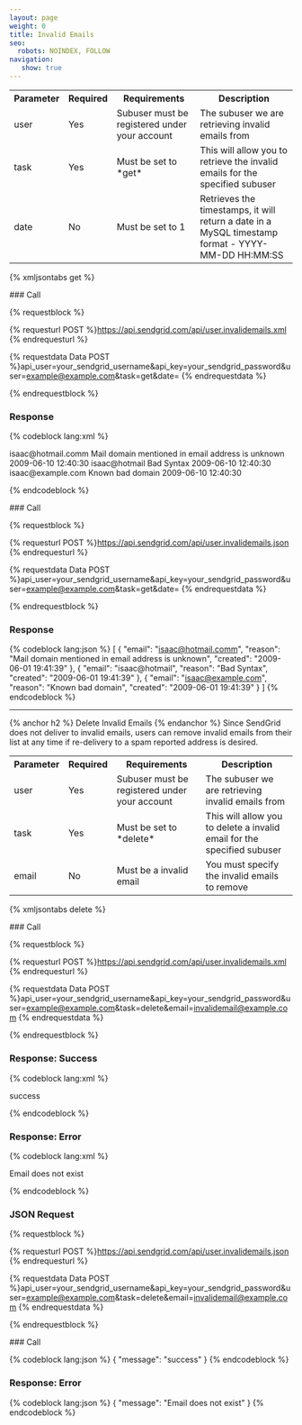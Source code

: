 ```yaml
---
layout: page
weight: 0
title: Invalid Emails
seo:
  robots: NOINDEX, FOLLOW
navigation:
   show: true
---
```


<table class="table table-bordered table-striped">
   <tbody>
      <tr>
         <th>Parameter</th>
         <th>Required</th>
         <th>Requirements</th>
         <th>Description</th>
      </tr>
      <tr>
         <td>user</td>
         <td>Yes</td>
         <td>Subuser must be registered under your account</td>
         <td>The subuser we are retrieving invalid emails from</td>
      </tr>
      <tr>
         <td>task</td>
         <td>Yes</td>
         <td>Must be set to *get*</td>
         <td>This will allow you to retrieve the invalid emails for the specified subuser</td>
      </tr>
      <tr>
         <td>date</td>
         <td>No</td>
         <td>Must be set to 1</td>
         <td>Retrieves the timestamps, it will return a date in a MySQL timestamp format - YYYY-MM-DD HH:MM:SS</td>
      </tr>
   </tbody>
</table>

{% xmljsontabs get %}

<div class="tab-content">
<div class="tab-pane active" id="get-xml">
### Call


{% requestblock %}

  {% requesturl POST %}https://api.sendgrid.com/api/user.invalidemails.xml
  {% endrequesturl %}

  {% requestdata Data POST %}api_user=your_sendgrid_username&api_key=your_sendgrid_password&user=example@example.com&task=get&date=
  {% endrequestdata %}

{% endrequestblock %}

### Response



{% codeblock lang:xml %}
<?xml version="1.0" encoding="ISO-8859-1"?>

<invalidemails>
   <invalidemail>
      <email>isaac@hotmail.comm</email>
      <reason>Mail domain mentioned in email address is unknown</reason>
      <created>2009-06-10 12:40:30</created>
   </invalidemail>
   <invalidemail>
      <email>isaac@hotmail</email>
      <reason>Bad Syntax</reason>
      <created>2009-06-10 12:40:30</created>
   </invalidemail>
   <invalidemail>
      <email>isaac@example.com</email>
      <reason>Known bad domain</reason>
      <created>2009-06-10 12:40:30</created>
   </invalidemail>
</invalidemails>

{% endcodeblock %}




</div>
<div class="tab-pane active" id="get-json">
### Call


{% requestblock %}

  {% requesturl POST %}https://api.sendgrid.com/api/user.invalidemails.json
  {% endrequesturl %}

  {% requestdata Data POST %}api_user=your_sendgrid_username&api_key=your_sendgrid_password&user=example@example.com&task=get&date=
  {% endrequestdata %}

{% endrequestblock %}

### Response




{% codeblock lang:json %}
[
  {
    "email": "isaac@hotmail.comm",
    "reason": "Mail domain mentioned in email address is unknown",
    "created": "2009-06-01 19:41:39"
  },
  {
    "email": "isaac@hotmail",
    "reason": "Bad Syntax",
    "created": "2009-06-01 19:41:39"
  },
  {
    "email": "isaac@example.com",
    "reason": "Known bad domain",
    "created": "2009-06-01 19:41:39"
  }
]
{% endcodeblock %}




</div>
</div>

* * * * *


{% anchor h2 %}
Delete Invalid Emails 
{% endanchor %}
Since SendGrid does not deliver to invalid emails, users can remove invalid emails from their list at any time if re-delivery to a spam reported address is desired.

<table class="table table-bordered table-striped">
   <tbody>
      <tr>
         <th>Parameter</th>
         <th>Required</th>
         <th>Requirements</th>
         <th>Description</th>
      </tr>
      <tr>
         <td>user</td>
         <td>Yes</td>
         <td>Subuser must be registered under your account</td>
         <td>The subuser we are retrieving invalid emails from</td>
      </tr>
      <tr>
         <td>task</td>
         <td>Yes</td>
         <td>Must be set to *delete*</td>
         <td>This will allow you to delete a invalid email for the specified subuser</td>
      </tr>
      <tr>
         <td>email</td>
         <td>No</td>
         <td>Must be a invalid email</td>
         <td>You must specify the invalid emails to remove</td>
      </tr>
   </tbody>
</table>

{% xmljsontabs delete %}

<div class="tab-content">
<div class="tab-pane active" id="delete-xml">
### Call


{% requestblock %}

  {% requesturl POST %}https://api.sendgrid.com/api/user.invalidemails.xml
  {% endrequesturl %}

  {% requestdata Data POST %}api_user=your_sendgrid_username&api_key=your_sendgrid_password&user=example@example.com&task=delete&email=invalidemail@example.com
  {% endrequestdata %}

{% endrequestblock %}

### Response: Success



{% codeblock lang:xml %}
<?xml version="1.0" encoding="ISO-8859-1"?>

<result>
   <message>success</message>
</result>

{% endcodeblock %}




### Response: Error



{% codeblock lang:xml %}
<?xml version="1.0" encoding="ISO-8859-1"?>

<result>
   <message>Email does not exist</message>
</result>

{% endcodeblock %}




### JSON Request


{% requestblock %}

  {% requesturl POST %}https://api.sendgrid.com/api/user.invalidemails.json
  {% endrequesturl %}

  {% requestdata Data POST %}api_user=your_sendgrid_username&api_key=your_sendgrid_password&user=example@example.com&task=delete&email=invalidemail@example.com
  {% endrequestdata %}

{% endrequestblock %}

<div class="tab-pane active" id="delete-json">
### Call




{% codeblock lang:json %}
{
  "message": "success"
}
{% endcodeblock %}




### Response: Error




{% codeblock lang:json %}
{
  "message": "Email does not exist"
}
{% endcodeblock %}




</div>
</div>

